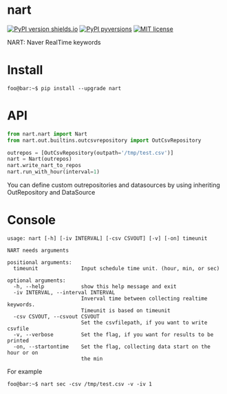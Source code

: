 # nart
[![PyPI version shields.io](https://img.shields.io/pypi/v/ansicolortags.svg)](https://pypi.org/project/nart/)
[![PyPI pyversions](https://img.shields.io/pypi/pyversions/ansicolortags.svg)](https://pypi.org/project/nart/)
[![MIT license](https://img.shields.io/badge/License-MIT-blue.svg)](https://lbesson.mit-license.org/)

NART: Naver RealTime keywords

# Install
```console
foo@bar:~$ pip install --upgrade nart
```

# API
```python
from nart.nart import Nart
from nart.out.builtins.outcsvrepository import OutCsvRepository

outrepos = [OutCsvRepository(outpath='/tmp/test.csv')]
nart = Nart(outrepos)
nart.write_nart_to_repos
nart.run_with_hour(interval=1)

```

You can define custom outrepositories and datasources by using inheriting OutRepository and DataSource

# Console
```console
usage: nart [-h] [-iv INTERVAL] [-csv CSVOUT] [-v] [-on] timeunit

NART needs arguments

positional arguments:
  timeunit              Input schedule time unit. (hour, min, or sec)

optional arguments:
  -h, --help            show this help message and exit
  -iv INTERVAL, --interval INTERVAL
                        Inverval time between collecting realtime keywords.
                        Timeunit is based on timeunit
  -csv CSVOUT, --csvout CSVOUT
                        Set the csvfilepath, if you want to write csvfile
  -v, --verbose         Set the flag, if you want for results to be printed
  -on, --startontime    Set the flag, collecting data start on the hour or on
                        the min
```

For example
```console
foo@bar:~$ nart sec -csv /tmp/test.csv -v -iv 1
```
